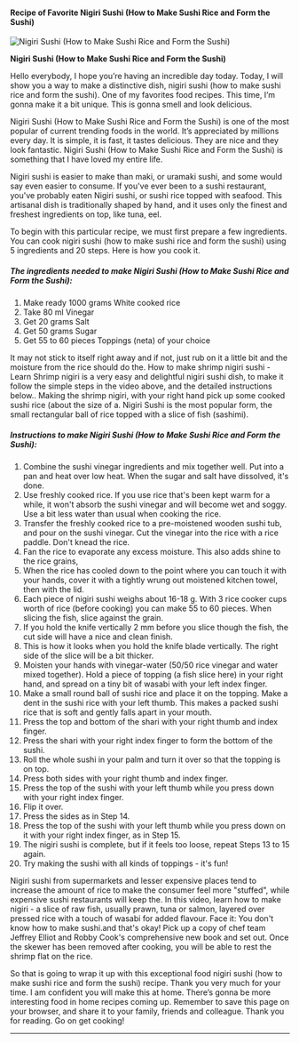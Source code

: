            

#### Recipe of Favorite Nigiri Sushi (How to Make Sushi Rice and Form the Sushi)

![Nigiri Sushi (How to Make Sushi Rice and Form the Sushi)](https://img-global.cpcdn.com/recipes/4628084696285184/751x532cq70/nigiri-sushi-how-to-make-sushi-rice-and-form-the-sushi-recipe-main-photo.jpg)

**Nigiri Sushi (How to Make Sushi Rice and Form the Sushi)**

Hello everybody, I hope you’re having an incredible day today. Today, I will show you a way to make a distinctive dish, nigiri sushi (how to make sushi rice and form the sushi). One of my favorites food recipes. This time, I’m gonna make it a bit unique. This is gonna smell and look delicious.

Nigiri Sushi (How to Make Sushi Rice and Form the Sushi) is one of the most popular of current trending foods in the world. It’s appreciated by millions every day. It is simple, it is fast, it tastes delicious. They are nice and they look fantastic. Nigiri Sushi (How to Make Sushi Rice and Form the Sushi) is something that I have loved my entire life.

Nigiri sushi is easier to make than maki, or uramaki sushi, and some would say even easier to consume. If you've ever been to a sushi restaurant, you've probably eaten Nigiri sushi, or sushi rice topped with seafood. This artisanal dish is traditionally shaped by hand, and it uses only the finest and freshest ingredients on top, like tuna, eel.

To begin with this particular recipe, we must first prepare a few ingredients. You can cook nigiri sushi (how to make sushi rice and form the sushi) using 5 ingredients and 20 steps. Here is how you cook it.

##### The ingredients needed to make Nigiri Sushi (How to Make Sushi Rice and Form the Sushi):

1.  Make ready 1000 grams White cooked rice
2.  Take 80 ml Vinegar
3.  Get 20 grams Salt
4.  Get 50 grams Sugar
5.  Get 55 to 60 pieces Toppings (neta) of your choice

It may not stick to itself right away and if not, just rub on it a little bit and the moisture from the rice should do the. How to make shrimp nigiri sushi - Learn Shrimp nigiri is a very easy and delightful nigiri sushi dish, to make it follow the simple steps in the video above, and the detailed instructions below.. Making the shrimp nigiri, with your right hand pick up some cooked sushi rice (about the size of a. Nigiri Sushi is the most popular form, the small rectangular ball of rice topped with a slice of fish (sashimi).

##### Instructions to make Nigiri Sushi (How to Make Sushi Rice and Form the Sushi):

1.  Combine the sushi vinegar ingredients and mix together well. Put into a pan and heat over low heat. When the sugar and salt have dissolved, it's done.
2.  Use freshly cooked rice. If you use rice that's been kept warm for a while, it won't absorb the sushi vinegar and will become wet and soggy. Use a bit less water than usual when cooking the rice.
3.  Transfer the freshly cooked rice to a pre-moistened wooden sushi tub, and pour on the sushi vinegar. Cut the vinegar into the rice with a rice paddle. Don't knead the rice.
4.  Fan the rice to evaporate any excess moisture. This also adds shine to the rice grains,
5.  When the rice has cooled down to the point where you can touch it with your hands, cover it with a tightly wrung out moistened kitchen towel, then with the lid.
6.  Each piece of nigiri sushi weighs about 16-18 g. With 3 rice cooker cups worth of rice (before cooking) you can make 55 to 60 pieces. When slicing the fish, slice against the grain.
7.  If you hold the knife vertically 2 mm before you slice though the fish, the cut side will have a nice and clean finish.
8.  This is how it looks when you hold the knife blade vertically. The right side of the slice will be a bit thicker.
9.  Moisten your hands with vinegar-water (50/50 rice vinegar and water mixed together). Hold a piece of topping (a fish slice here) in your right hand, and spread on a tiny bit of wasabi with your left index finger.
10.  Make a small round ball of sushi rice and place it on the topping. Make a dent in the sushi rice with your left thumb. This makes a packed sushi rice that is soft and gently falls apart in your mouth.
11.  Press the top and bottom of the shari with your right thumb and index finger.
12.  Press the shari with your right index finger to form the bottom of the sushi.
13.  Roll the whole sushi in your palm and turn it over so that the topping is on top.
14.  Press both sides with your right thumb and index finger.
15.  Press the top of the sushi with your left thumb while you press down with your right index finger.
16.  Flip it over.
17.  Press the sides as in Step 14.
18.  Press the top of the sushi with your left thumb while you press down on it with your right index finger, as in Step 15.
19.  The nigiri sushi is complete, but if it feels too loose, repeat Steps 13 to 15 again.
20.  Try making the sushi with all kinds of toppings - it's fun!

Nigiri sushi from supermarkets and lesser expensive places tend to increase the amount of rice to make the consumer feel more "stuffed", while expensive sushi restaurants will keep the. In this video, learn how to make nigiri - a slice of raw fish, usually prawn, tuna or salmon, layered over pressed rice with a touch of wasabi for added flavour. Face it: You don't know how to make sushi.and that's okay! Pick up a copy of chef team Jeffrey Elliot and Robby Cook's comprehensive new book and set out. Once the skewer has been removed after cooking, you will be able to rest the shrimp flat on the rice.

So that is going to wrap it up with this exceptional food nigiri sushi (how to make sushi rice and form the sushi) recipe. Thank you very much for your time. I am confident you will make this at home. There’s gonna be more interesting food in home recipes coming up. Remember to save this page on your browser, and share it to your family, friends and colleague. Thank you for reading. Go on get cooking!

* * *